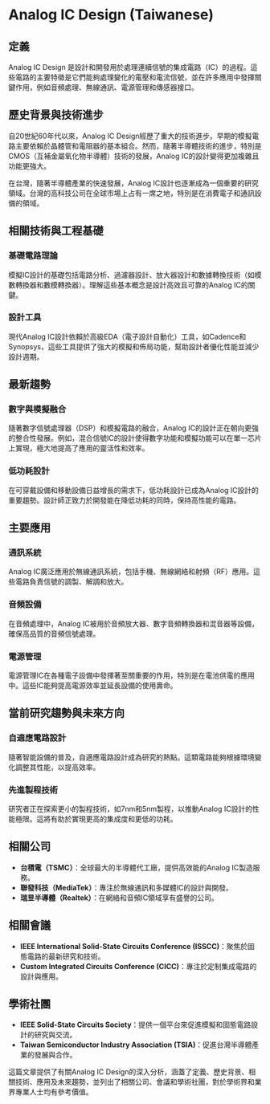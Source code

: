 # Analog IC Design (Taiwanese)

## 定義

Analog IC Design 是設計和開發用於處理連續信號的集成電路（IC）的過程。這些電路的主要特徵是它們能夠處理變化的電壓和電流信號，並在許多應用中發揮關鍵作用，例如音頻處理、無線通訊、電源管理和傳感器接口。

## 歷史背景與技術進步

自20世紀60年代以來，Analog IC Design經歷了重大的技術進步。早期的模擬電路主要依賴於晶體管和電阻器的基本組合。然而，隨著半導體技術的進步，特別是CMOS（互補金屬氧化物半導體）技術的發展，Analog IC的設計變得更加複雜且功能更強大。

在台灣，隨著半導體產業的快速發展，Analog IC設計也逐漸成為一個重要的研究領域。台灣的高科技公司在全球市場上占有一席之地，特別是在消費電子和通訊設備的領域。

## 相關技術與工程基礎

### 基礎電路理論

模擬IC設計的基礎包括電路分析、過濾器設計、放大器設計和數據轉換技術（如模數轉換器和數模轉換器）。理解這些基本概念是設計高效且可靠的Analog IC的關鍵。

### 設計工具

現代Analog IC設計依賴於高級EDA（電子設計自動化）工具，如Cadence和Synopsys，這些工具提供了強大的模擬和佈局功能，幫助設計者優化性能並減少設計週期。

## 最新趨勢

### 數字與模擬融合

隨著數字信號處理器（DSP）和模擬電路的融合，Analog IC的設計正在朝向更強的整合性發展。例如，混合信號IC的設計使得數字功能和模擬功能可以在單一芯片上實現，極大地提高了應用的靈活性和效率。

### 低功耗設計

在可穿戴設備和移動設備日益增長的需求下，低功耗設計已成為Analog IC設計的重要趨勢。設計師正致力於開發能在降低功耗的同時，保持高性能的電路。

## 主要應用

### 通訊系統

Analog IC廣泛應用於無線通訊系統，包括手機、無線網絡和射頻（RF）應用。這些電路負責信號的調製、解調和放大。

### 音頻設備

在音頻處理中，Analog IC被用於音頻放大器、數字音頻轉換器和混音器等設備，確保高品質的音頻信號處理。

### 電源管理

電源管理IC在各種電子設備中發揮著至關重要的作用，特別是在電池供電的應用中。這些IC能夠提高電源效率並延長設備的使用壽命。

## 當前研究趨勢與未來方向

### 自適應電路設計

隨著智能設備的普及，自適應電路設計成為研究的熱點。這類電路能夠根據環境變化調整其性能，以提高效率。

### 先進製程技術

研究者正在探索更小的製程技術，如7nm和5nm製程，以推動Analog IC設計的性能極限。這將有助於實現更高的集成度和更低的功耗。

## 相關公司

- **台積電（TSMC）**：全球最大的半導體代工廠，提供高效能的Analog IC製造服務。
- **聯發科技（MediaTek）**：專注於無線通訊和多媒體IC的設計與開發。
- **瑞昱半導體（Realtek）**：在網絡和音頻IC領域享有盛譽的公司。

## 相關會議

- **IEEE International Solid-State Circuits Conference (ISSCC)**：聚焦於固態電路的最新研究和技術。
- **Custom Integrated Circuits Conference (CICC)**：專注於定制集成電路的設計與應用。

## 學術社團

- **IEEE Solid-State Circuits Society**：提供一個平台來促進模擬和固態電路設計的研究與交流。
- **Taiwan Semiconductor Industry Association (TSIA)**：促進台灣半導體產業的發展與合作。

這篇文章提供了有關Analog IC Design的深入分析，涵蓋了定義、歷史背景、相關技術、應用及未來趨勢，並列出了相關公司、會議和學術社團，對於學術界和業界專業人士均有參考價值。